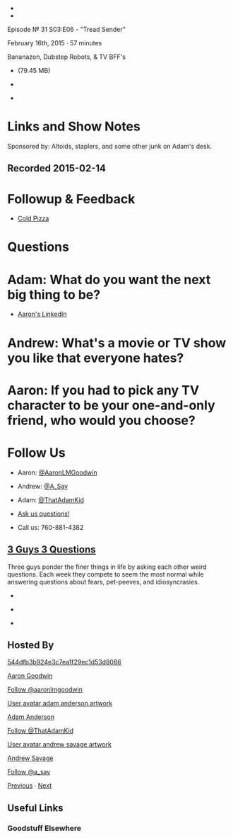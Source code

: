 -

-

Episode № 31 S03:E06 - "Tread Sender"

February 16th, 2015 · 57 minutes

Bananazon, Dubstep Robots, & TV BFF's

- [](http://podcasts-1.feedpress.co/13789/7806.mp3)(79.45 MB)

- [](http://twitter.com/intent/tweet?text=3%20Guys%203%20Questions%20%E2%84%96%2031%20on%20@goodstuff_fm%20-%20http://goodstuff.fm/3g3q/31)

- [](http://www.facebook.com/sharer/sharer.php?u=http://goodstuff.fm/3g3q/31)

# Links and Show Notes

Sponsored by: Altoids, staplers, and some other junk on Adam's desk.

## Recorded 2015-02-14

# Followup & Feedback

- [Cold Pizza](http://3g3q.co/305)

# Questions

# Adam: What do you want the next big thing to be?

- [Aaron's LinkedIn](http://www.linkedin.com/in/aarongoodwin/)

# Andrew: What's a movie or TV show you like that everyone hates?

# Aaron: If you had to pick any TV character to be your one-and-only friend, who would you choose?

# Follow Us

- Aaron: [@AaronLMGoodwin](http://twitter.com/aaronlmgoodwin)

- Andrew: [@A_Sav](http://twitter.com/a_sav)

- Adam: [@ThatAdamKid](http://twitter.com/thatadamkid)

- [Ask us questions!](http://3g3q.co/ask)

- Call us: 760-881-4382

## [3 Guys 3 Questions](/3g3q)

Three guys ponder the finer things in life by asking each other weird questions. Each week they compete to seem the most normal while answering questions about fears, pet-peeves, and idiosyncrasies.

- [](https://itunes.apple.com/us/podcast/3-guys-3-questions/id914129482)

- [](http://feed.3g3q.co/)

- [](mailto:3guys3questions@gmail.com?cc=sponsorship%40goodstuff.fm&subject=%5BGoodStuff%20FM%5D%20Sponsorship%20Inquiry%20for%203%20Guys%203%20Questions)

## Hosted By

[544dfb3b924e3c7ea1f29ec1d53d8086](/people/aaron-goodwin)[](http://gravatar.com/avatar/544dfb3b924e3c7ea1f29ec1d53d8086.png?s=300&r=pg)

[Aaron Goodwin](/people/aaron-goodwin)

[Follow @aaronlmgoodwin](https://twitter.com/aaronlmgoodwin)

[User avatar adam anderson artwork](/people/adam-anderson)[](https://goodstuffs3.s3.amazonaws.com/uploads/user/avatar/89/user_avatar_adam-anderson_artwork.png)

[Adam Anderson](/people/adam-anderson)

[Follow @ThatAdamKid](https://twitter.com/ThatAdamKid)

[User avatar andrew savage artwork](/people/andrew-savage)[](https://goodstuffs3.s3.amazonaws.com/uploads/user/avatar/95/user_avatar_andrew-savage_artwork.png)

[Andrew Savage](/people/andrew-savage)

[Follow @a_sav](https://twitter.com/a_sav)

[Previous](/3g3q/30) · [Next](/3g3q/32)

## Useful Links

### Goodstuff Elsewhere

